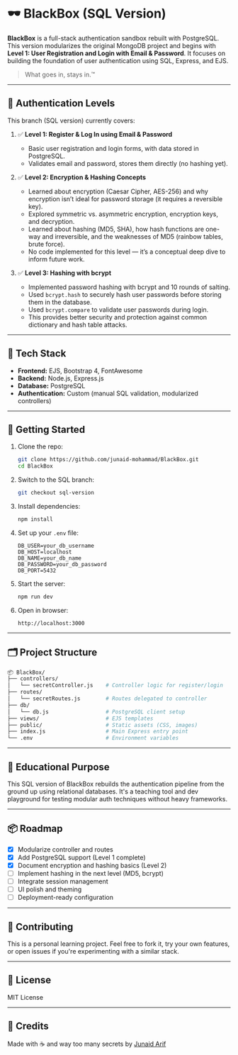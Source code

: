 # 🕶️ BlackBox (SQL Version)

**BlackBox** is a full-stack authentication sandbox rebuilt with PostgreSQL. This version modularizes the original MongoDB project and begins with **Level 1: User Registration and Login with Email & Password**. It focuses on building the foundation of user authentication using SQL, Express, and EJS.

> What goes in, stays in.™

---

## 🔐 Authentication Levels

This branch (SQL version) currently covers:

1. ✅ **Level 1: Register & Log In using Email & Password**

   - Basic user registration and login forms, with data stored in PostgreSQL.
   - Validates email and password, stores them directly (no hashing yet).

2. ✅ **Level 2: Encryption & Hashing Concepts**

   - Learned about encryption (Caesar Cipher, AES-256) and why encryption isn’t ideal for password storage (it requires a reversible key).
   - Explored symmetric vs. asymmetric encryption, encryption keys, and decryption.
   - Learned about hashing (MD5, SHA), how hash functions are one-way and irreversible, and the weaknesses of MD5 (rainbow tables, brute force).
   - No code implemented for this level — it’s a conceptual deep dive to inform future work.

3. ✅ **Level 3: Hashing with bcrypt**

   - Implemented password hashing with bcrypt and 10 rounds of salting.
   - Used `bcrypt.hash` to securely hash user passwords before storing them in the database.
   - Used `bcrypt.compare` to validate user passwords during login.
   - This provides better security and protection against common dictionary and hash table attacks.

---

## 🧱 Tech Stack

- **Frontend:** EJS, Bootstrap 4, FontAwesome
- **Backend:** Node.js, Express.js
- **Database:** PostgreSQL
- **Authentication:** Custom (manual SQL validation, modularized controllers)

---

## 🚀 Getting Started

1. Clone the repo:

   ```bash
   git clone https://github.com/junaid-mohammad/BlackBox.git
   cd BlackBox
   ```

2. Switch to the SQL branch:

   ```bash
   git checkout sql-version
   ```

3. Install dependencies:

   ```bash
   npm install
   ```

4. Set up your `.env` file:

   ```env
   DB_USER=your_db_username
   DB_HOST=localhost
   DB_NAME=your_db_name
   DB_PASSWORD=your_db_password
   DB_PORT=5432
   ```

5. Start the server:

   ```bash
   npm run dev
   ```

6. Open in browser:

   ```
   http://localhost:3000
   ```

---

## 🗂 Project Structure

```bash
📦 BlackBox/
├── controllers/
│   └── secretController.js    # Controller logic for register/login
├── routes/
│   └── secretRoutes.js        # Routes delegated to controller
├── db/
│   └── db.js                  # PostgreSQL client setup
├── views/                     # EJS templates
├── public/                    # Static assets (CSS, images)
├── index.js                   # Main Express entry point
└── .env                       # Environment variables
```

---

## 🧪 Educational Purpose

This SQL version of BlackBox rebuilds the authentication pipeline from the ground up using relational databases. It's a teaching tool and dev playground for testing modular auth techniques without heavy frameworks.

---

## 📦 Roadmap

- [x] Modularize controller and routes
- [x] Add PostgreSQL support (Level 1 complete)
- [x] Document encryption and hashing basics (Level 2)
- [ ] Implement hashing in the next level (MD5, bcrypt)
- [ ] Integrate session management
- [ ] UI polish and theming
- [ ] Deployment-ready configuration

---

## 🤝 Contributing

This is a personal learning project. Feel free to fork it, try your own features, or open issues if you're experimenting with a similar stack.

---

## 📄 License

MIT License

---

## 🔗 Credits

Made with ☕ and way too many secrets by [Junaid Arif](https://github.com/junaid-mohammad)
